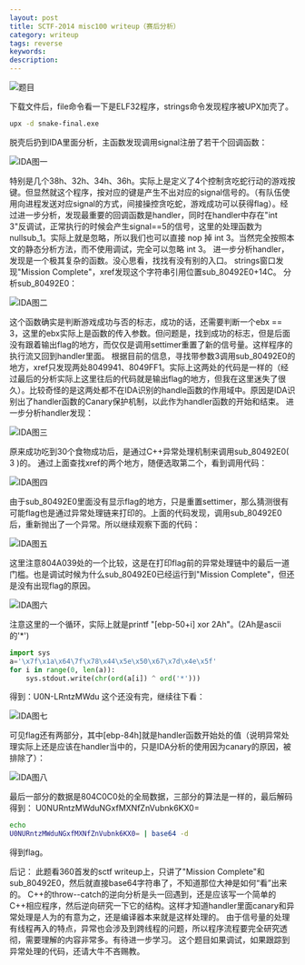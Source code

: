```yaml
---
layout: post
title: SCTF-2014 misc100 writeup（赛后分析）
category: writeup
tags: reverse
keywords: 
description: 
---
```


![题目](/public/img/2014-12-13-SCTF-2014_misc100_writeup-1.jpg)

下载文件后，file命令看一下是ELF32程序，strings命令发现程序被UPX加壳了。

```bash
upx -d snake-final.exe
```

脱壳后扔到IDA里面分析，主函数发现调用signal注册了若干个回调函数：

![IDA图一](/public/img/2014-12-13-SCTF-2014_misc100_writeup-2.jpg)

特别是几个38h、32h、34h、36h。实际上是定义了4个控制贪吃蛇行动的游戏按键。但显然就这个程序，按对应的键是产生不出对应的signal信号的。（有队伍使用向进程发送对应signal的方式，间接操控贪吃蛇，游戏成功可以获得flag）。经过进一步分析，发现最重要的回调函数是handler，同时在handler中存在"int 3"反调试，正常执行的时候会产生signal==5的信号，这里的处理函数为nullsub_1。实际上就是忽略，所以我们也可以直接 nop 掉 int 3。当然完全按照本文的静态分析方法，而不使用调试，完全可以忽略 int 3。
进一步分析handler，发现是一个极其复杂的函数。没心思看，找找有没有别的入口。
strings窗口发现"Mission Complete"，xref发现这个字符串引用位置sub_80492E0+14C。
分析sub_80492E0：

![IDA图二](/public/img/2014-12-13-SCTF-2014_misc100_writeup-3.jpg)

这个函数确实是判断游戏成功与否的标志，成功的话，还需要判断一个ebx == 3，这里的ebx实际上是函数的传入参数。但问题是，找到成功的标志，但是后面没有跟着输出flag的地方，而仅仅是调用settimer重置了新的信号量。这样程序的执行流又回到handler里面。
根据目前的信息，寻找带参数3调用sub_80492E0的地方，xref只发现两处8049941、8049FF1。实际上这两处的代码是一样的（经过最后的分析实际上这里往后的代码就是输出flag的地方，但我在这里迷失了很久）。比较奇怪的是这两处都不在IDA识别的handle函数的作用域中。原因是IDA识别出了handler函数的Canary保护机制，以此作为handler函数的开始和结束。
进一步分析handler发现：

![IDA图三](/public/img/2014-12-13-SCTF-2014_misc100_writeup-4.jpg)

原来成功吃到30个食物成功后，是通过C++异常处理机制来调用sub_80492E0( 3 )的。
通过上面查找xref的两个地方，随便选取第二个，看到调用代码：

![IDA图四](/public/img/2014-12-13-SCTF-2014_misc100_writeup-5.jpg)

由于sub_80492E0里面没有显示flag的地方，只是重置settimer，那么猜测很有可能flag也是通过异常处理链来打印的。上面的代码发现，调用sub_80492E0后，重新抛出了一个异常。所以继续观察下面的代码：

![IDA图五](/public/img/2014-12-13-SCTF-2014_misc100_writeup-6.jpg)

这里注意804A039处的一个比较，这是在打印flag前的异常处理链中的最后一道门槛。也是调试时候为什么sub_80492E0已经运行到"Mission Complete"，但还是没有出现flag的原因。

![IDA图六](/public/img/2014-12-13-SCTF-2014_misc100_writeup-7.jpg)

注意这里的一个循环，实际上就是printf "[ebp-50+i] xor 2Ah"。(2Ah是ascii的'\*')

```python
import sys
a='\x7f\x1a\x64\7f\x78\x44\x5e\x50\x67\x7d\x4e\x5f'
for i in range(0, len(a)):
    sys.stdout.write(chr(ord(a[i]) ^ ord('*')))
```
得到：U0N-LRntzMWdu
这个还没有完，继续往下看：

![IDA图七](/public/img/2014-12-13-SCTF-2014_misc100_writeup-8.jpg)

可见flag还有两部分，其中[ebp-84h]就是handler函数开始处的值（说明异常处理实际上还是应该在handler当中的，只是IDA分析的使用因为canary的原因，被排除了）：

![IDA图八](/public/img/2014-12-13-SCTF-2014_misc100_writeup-9.jpg)

最后一部分的数据是804C0C0处的全局数据，三部分的算法是一样的，最后解码得到：
U0NURntzMWduNGxfMXNfZnVubnk6KX0=

```bash
echo 
U0NURntzMWduNGxfMXNfZnVubnk6KX0= | base64 -d
```
得到flag。


后记：
此题看360首发的sctf writeup上，只讲了"Mission Complete"和sub_80492E0，然后就直接base64字符串了，不知道那位大神是如何“看”出来的。
C++的throw--catch的逆向分析是头一回遇到，还是应该写一个简单的C++相应程序，然后逆向研究一下它的结构。这样才知道handler里面canary和异常处理是人为的有意为之，还是编译器本来就是这样处理的。
由于信号量的处理有线程再入的特点，异常也会涉及到跨线程的问题，所以程序流程要完全研究透彻，需要理解的内容非常多。有待进一步学习。
这个题目如果调试，如果跟踪到异常处理的代码，还请大牛不吝赐教。
